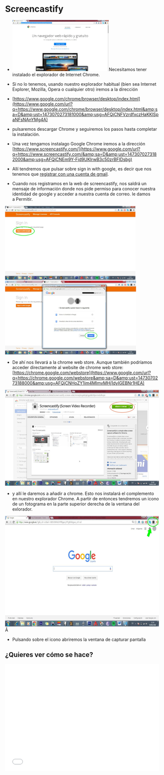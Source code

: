 
# Screencastify

<meta content="text/html; charset=utf-8" http-equiv="content-type" />

- <img src="img/image04.1.jpg" height="167" />Necesitamos tener instalado el explorador de Internet Chrome.
- Si no lo tenemos, usando nuestro explorador habitual (bien sea Internet Explorer, Mozilla, Opera o cualquier otro) iremos a la dirección  
- [https://www.google.com/chrome/browser/desktop/index.html](https://www.google.com/url?q=https://www.google.com/chrome/browser/desktop/index.html&amp;sa=D&amp;ust=1473070273181000&amp;usg=AFQjCNFVzrdfxczHaKKlSpaNFsNAnYMg4A)
- pulsaremos descargar Chrome y seguiremos los pasos hasta completar la instalación.

- Una vez tengamos instalago Google Chrome iremos a la dirección [https://www.screencastify.com/](https://www.google.com/url?q=https://www.screencastify.com/&amp;sa=D&amp;ust=1473070273182000&amp;usg=AFQjCNEm9Y-Fjd9UKIrwB3c50zrBFIDsbg)
- Allí tendremos que pulsar sobre sign in with google, es decir que nos tenemos que [registrar con una cuenta de gmail](http://es.wikieducator.org/Google_drive/Primeros_pasos#Creando_una_cuenta_de_Google). 

- Cuando nos registramos en la web de screencastify, nos saldrá un mensaje de información donde nos pide permiso para conocer nuestra identidad de google y acceder a nuestra cuenta de correo. le damos a Permitir.

<img src="img/image03.2.jpg" height="241" /><img alt="" src="img/image01.2.jpg" title="" height="241" />



- De ahí nos llevará a la chrome web store. Aunque también podríamos acceder directamente al website de chrome web store: [https://chrome.google.com/webstore](https://www.google.com/url?q=https://chrome.google.com/webstore&amp;sa=D&amp;ust=1473070273188000&amp;usg=AFQjCNHoZY1im4MImvMHj1dyIGEBNr1HEA)



<img alt="" src="img/image02.2.jpg" title="" height="313" />

- y allí le daremos a añadir a chrome. Esto nos instalará el complemento en nuestro explorador Chrome. A partir de entonces tendremos un icono de un fotograma en la parte superior derecha de la ventana del exlorador.



<img alt="" src="img/image00.2.jpg" title="" height="361" />Â 

- Pulsando sobre el icono abriremos la ventana de capturar pantalla

## ¿Quieres ver cómo se hace?

<iframe width="100%" height="350" style="display: block; margin-left: auto; margin-right: auto;" src="//www.youtube.com/embed/da45tN9uhfw?rel=0" frameborder="0"></iframe>

